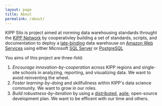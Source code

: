 ```yaml
---
layout: page
title: About
permalink: /about/
---
```


KIPP Silo is project aimed at norming data warehousing standards throught the [KIPP Network](http://www.kipp.org) by cooperativley building a set of standards, scripts, and documentation to deploy a [late-binding][late-binding] data warehouse on [Amazon Web Services][AWS]  using either Microsoft [SQL Server][SQL Server] or [PostgreSQL][postgres]

You aims of this project are three-fold:

1. *Encourage innovation-by-cooperation* across KIPP regions and single-site schools in analyzing, reporting, and visualizing data. We want to avoid reinventing the wheel. 
2. *Foster learning-by-doing* and skillfullness within KIPP's data science community. We want to grow in our roles. 
3. *Build robustness-by-iteration* by using a [distributed][distributed], [agile][agile], open-source development plan. We want to be efficent with our time and others. 

[late-binding]: http://www.healthcatalyst.com/late-binding-explained-html "Health Catalys Late-binding Data Warehouse"
[AWS]: http://aws.amazon.com "Amazon Web Services"
[SQL Server]: http://www.microsoft.com/sql "SQL Server"
[postgres]: http://www.postgresql.org/ "PostgreSQL"
[agile]: http://agilemanifesto.org/ "Agile Manifesto"
[distributed]: http://c2.com/cgi/wiki?DistributedSoftwareDevelopment "Distributed Development"
